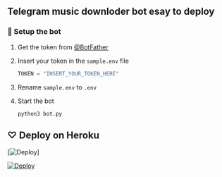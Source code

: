 ## Telegram music downloder bot esay to deploy 



















### 🚀 Setup the bot

 1. Get the token from <a href="https://t.me/BotFather">@BotFather</a>

 2. Insert your token in the `sample.env` file

    ```py
    TOKEN = "INSERT_YOUR_TOKEN_HERE"
    ```

 3. Rename `sample.env` to `.env`

 4. Start the bot

    ```shell
    python3 bot.py
    ```



## ♡ Deploy on Heroku

[![Deploy](https://www.herokucdn.com/deploy/button.svg)]


[![Deploy](https://www.herokucdn.com/deploy/button.svg)](https://heroku.com/deploy?template=https://github.com/zeusop02/Song_downloder_bot)

